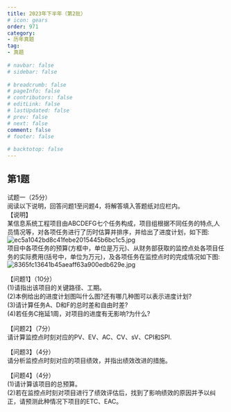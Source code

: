 ```yaml
---  
title: 2023年下半年（第2批）  
# icon: gears  
order: 971  
category:  
- 历年真题  
tag:  
- 真题  
  
# navbar: false  
# sidebar: false  
  
# breadcrumb: false  
# pageInfo: false  
# contributors: false  
# editLink: false  
# lastUpdated: false  
# prev: false  
# next: false  
comment: false  
# footer: false  
  
# backtotop: false  
---  
```

## 第1题 ##

试题一（25分）  
阅读以下说明，回答问题1至问题4，将解答填入答题纸对应栏内。  
【说明】  
某信息系统工程项目由ABCDEFG七个任务构成，项目组根据不同任务的特点,人员情况等，对各项任务进行了历时估算并排序，并给出了进度计划，如下图:  
![ec5a1042bd8c41febe2015445b6bc1c5.jpg][]  
项目中各项任务的预算(方框中，单位是万元)、从财务部获取的监控点处各项目任务的实际费用(括号中，单位为万元)，及各项任务在监控点时的完成情况如下图:  
![8365fc13641b45aeaff63a900edb629e.jpg][]  
  
【问题1】（10分）  
(1)请指出该项目的关键路径、工期。  
(2)本例给出的进度计划图叫什么图?还有哪几种图可以表示进度计划?  
(3)请计算任务A、D和F的总时差和自由时差?  
(4)若任务C拖延1周，对项目的进度有无影响?为什么?  
  
【问题2】（7分）  
请计算监控点时刻对应的PV、EV、AC、CV、sV、CPI和SPI.  
  
【问题3】（4分）  
请分析监控点时刻对应的项目绩效，并指出绩效改进的措施。  
  
【问题4】（4分）  
(1)请计算该项目的总预算。  
(2)若在监控点时刻对项目进行了绩效评估后，找到了影响绩效的原因并予以纠正，请预测此种情况下项目的ETC、EAC。  



[ec5a1042bd8c41febe2015445b6bc1c5.jpg]: https://www.xiaoji.fun/file/exam/software/系统集成项目管理工程师/案例/第1题/ec5a1042bd8c41febe2015445b6bc1c5.jpg
[8365fc13641b45aeaff63a900edb629e.jpg]: https://www.xiaoji.fun/file/exam/software/系统集成项目管理工程师/案例/第1题/8365fc13641b45aeaff63a900edb629e.jpg
